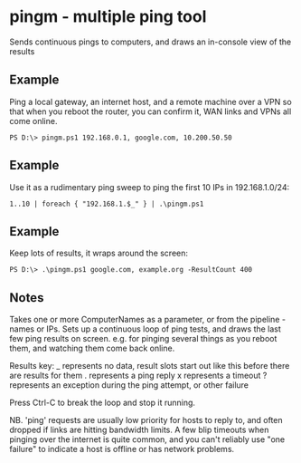 # pingm - multiple ping tool

   Sends continuous pings to computers, and draws an in-console view of the results

## Example
   Ping a local gateway, an internet host, and a remote machine over a VPN
   so that when you reboot the router, you can confirm it, WAN links and VPNs
   all come online.
   
   `PS D:\> pingm.ps1 192.168.0.1, google.com, 10.200.50.50`

## Example
   Use it as a rudimentary ping sweep to ping the first 10 IPs in 192.168.1.0/24:

   `1..10 | foreach { "192.168.1.$_" } | .\pingm.ps1`

## Example
   Keep lots of results, it wraps around the screen:

   `PS D:\> .\pingm.ps1 google.com, example.org -ResultCount 400`

## Notes
   Takes one or more ComputerNames as a parameter, or from the pipeline - names or IPs.
   Sets up a continuous loop of ping tests, and draws the last few ping results on screen.
   e.g. for pinging several things as you reboot them, and watching them come back online.

   Results key:
   _ represents no data, result slots start out like this before there are results for them
   . represents a ping reply
   x represents a timeout
   ? represents an exception during the ping attempt, or other failure
   
   Press Ctrl-C to break the loop and stop it running.


   NB. 'ping' requests are usually low priority for hosts to reply to, and often dropped
       if links are hitting bandwidth limits. A few blip timeouts when pinging over the 
       internet is quite common, and you can't reliably use "one failure" to indicate a
       host is offline or has network problems.
